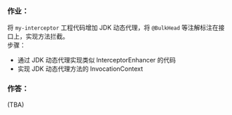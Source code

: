 ### 作业：

将 `my-interceptor` 工程代码增加 JDK 动态代理，将 `@BulkHead` 等注解标注在接口上，实现方法拦截。  
步骤：
 - 通过 JDK 动态代理实现类似 InterceptorEnhancer 的代码
 - 实现 JDK 动态代理方法的 InvocationContext


### 作答：
(TBA)
